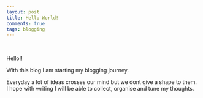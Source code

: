 ```yaml
---
layout: post
title: Hello World!
comments: true
tags: blogging
---
```

<br/>


Hello!!

With this blog I am starting my blogging journey.

Everyday a lot of ideas crosses our mind but we dont give a shape to them. 
I hope with writing I will be able to collect, organise and tune my thoughts.

<br/>

<br/>

<br/>

<br/>


 



